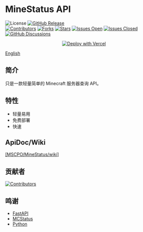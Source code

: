 # MineStatus API

![License](https://img.shields.io/github/license/MSCPO/MineStatus?style=for-the-badge) [![GitHub Release](https://img.shields.io/github/release/MSCPO/MineStatus.svg?style=for-the-badge&logo=Qase&color=005AA4)](https://github.com/MSCPO/MineStatus/releases/latest)<br>[![Contributors](https://img.shields.io/github/contributors-anon/MSCPO/MineStatus.svg?style=flat-square&logo=github&color=005AA4)](https://github.com/MSCPO/MineStatus/graphs/contributors) [![Forks](https://img.shields.io/github/forks/MSCPO/MineStatus?style=flat-square&logo=github&logoColor=fff&color=005AA4)](https://github.com/MSCPO/MineStatus/network/members) [![Stars](https://img.shields.io/github/stars/MSCPO/MineStatus.svg?style=flat-square&logo=github&logoColor=fff&color=005AA4)](https://github.com/MSCPO/MineStatus/stargazers) [![Issues Open](https://img.shields.io/github/issues/MSCPO/MineStatus.svg?style=flat-square&logo=github&logoColor=fff&color=005AA4&cacheSeconds=300)](https://github.com/MSCPO/MineStatus/issues) [![Issues Closed](https://img.shields.io/github/issues-closed/MSCPO/MineStatus.svg?style=flat-square&logo=github&logoColor=fff&color=005AA4&cacheSeconds=300)](https://github.com/MSCPO/MineStatus/issues?q=is%3Aissue+is%3Aclosed) [![GitHub Discussions](https://img.shields.io/github/discussions/MSCPO/MineStatus?style=flat-square&logo=github&logoColor=fff&color=953B00&cacheSeconds=300)](https://github.com/MSCPO/MineStatus/discussions)

<p align="center">
  <a href="https://vercel.com/new/clone?repository-url=https://github.com/MSCPO/MineStatus">
    <img src="https://vercel.com/button" alt="Deploy with Vercel" />
  </a>
</p>

[English](README.md)

## 简介

只是一款轻量简单的 Minecraft 服务器查询 API。

## 特性

- 轻量易用
- 免费部署
- 快速

## ApiDoc/Wiki

[[MSCPO/MineStatus/wiki]](https://github.com/MSCPO/MineStatus/wiki)

## 贡献者

<a href="https://github.com/MSCPO/MineStatus/graphs/contributors">
  <img src="https://contrib.rocks/image?repo=MSCPO/MineStatus" alt="Contributors"/>
</a>

## 鸣谢

- [FastAPI](https://fastapi.tiangolo.com/)
- [MCStatus](https://github.com/py-mine/mcstatus)
- [Python](https://www.python.org/)
